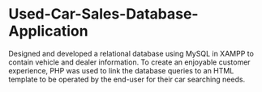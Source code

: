 # Used-Car-Sales-Database-Application
Designed and developed a relational database using MySQL in XAMPP to contain vehicle and dealer information. To create an enjoyable customer experience, PHP was used to link the database queries to an HTML template to be operated by the end-user for their car searching needs. 
